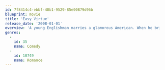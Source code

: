 ```yaml
---
id: 7f8414c4-ebbf-48b1-9529-85e00879d96b
blueprint: movie
title: 'Easy Virtue'
release_date: '2008-01-01'
overview: 'A young Englishman marries a glamorous American. When he brings her home to meet the parents, she arrives like a blast from the future - blowing their entrenched British stuffiness out the window.'
genres:
  -
    id: 35
    name: Comedy
  -
    id: 10749
    name: Romance
---
```

